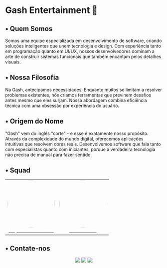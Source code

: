 # Gash Entertainment 🦊

## • Quem Somos  
Somos uma equipe especializada em desenvolvimento de software, criando soluções inteligentes que unem tecnologia e design. Com experiência tanto em programação quanto em UI/UX, nossos desenvolvedores dominam a arte de construir sistemas funcionais que também encantam pelos detalhes visuais.

## • Nossa Filosofia  
Na Gash, antecipamos necessidades. Enquanto muitos se limitam a resolver problemas existentes, nós criamos ferramentas que previnem desafios antes mesmo que eles surjam. Nossa abordagem combina eficiência técnica com uma obsessão por experiência do usuário.

## • Origem do Nome  
"Gash" vem do inglês "corte" - e esse é exatamente nosso propósito. Através da complexidade do mundo digital, oferecemos aplicações intuitivas que resolvem dores reais. Desenvolvemos software que fala tanto com especialistas quanto com iniciantes, porque a verdadeira tecnologia não precisa de manual para fazer sentido.

## • Squad

<p align="center">
  <table>
    <tr>
      <td align="center">
        <a href="https://github.com/napoleaoquezado">
          <img src="https://avatars.githubusercontent.com/u/165116692?s=96&v=4" width="150" style="border-radius: 50%;"><br>
          <span style="color: white;">Napoleão Quezado</span>
        </a>
      </td>
      <td align="center">
        <a href="https://github.com/jotaeli">
          <img src="https://avatars.githubusercontent.com/u/100056719?v=4" width="150" style="border-radius: 50%;"><br>
          <span style="color: white;">João Lucas</span>
        </a>
      </td>
    </tr>
  </table>
</p>

## • Contate-nos
<div align="center">

<a href="https://www.instagram.com/gash_productions/" target="_blank"><img src="https://img.shields.io/badge/-Instagram-%23E4405F?style=for-the-badge&logo=instagram&logoColor=white" target="_blank"></a>
<a href = "mailto:gashentertainment@outlook.com"><img src="https://img.shields.io/badge/-Gmail-%23333?style=for-the-badge&logo=gmail&logoColor=white" target="_blank"></a>
<a href="https://www.linkedin.com/in" target="_blank"><img src="https://img.shields.io/badge/linkedin-%230077B5.svg?&style=for-the-badge&logo=linkedin&logoColor=white" target="_blank"></a>
  
</div>
